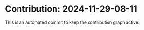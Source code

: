 # Contribution: 2024-11-29-08-11
This is an automated commit to keep the contribution graph active.
